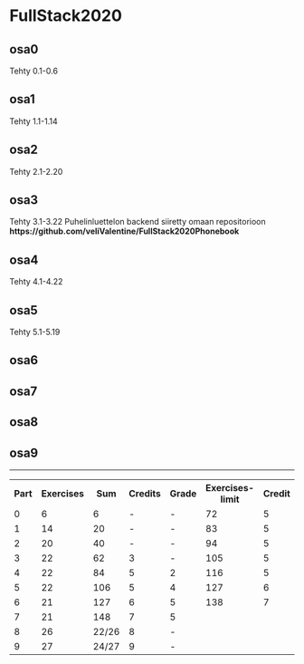# FullStack2020

<h2>osa0</h2>
    Tehty 0.1-0.6
<h2>osa1</h2>
    Tehty 1.1-1.14
<h2>osa2</h2>
    Tehty 2.1-2.20
<h2>osa3</h2>
    Tehty 3.1-3.22
    Puhelinluettelon backend siiretty omaan repositorioon 
    <b>https://github.com/veliValentine/FullStack2020Phonebook</b>
<h2>osa4</h2>
  Tehty 4.1-4.22
<h2>osa5</h2>
  Tehty 5.1-5.19
<h2>osa6</h2>
<h2>osa7</h2>
<h2>osa8</h2>
<h2>osa9</h2>
<hr />
<table>
  <tr>
    <th>Part</th>
    <th>Exercises</th>
    <th>Sum</th>
    <th>Credits</th>
    <th>Grade</th>
    <th>Exercises-limit</th>
    <th>Credit</th>
    <th>Grade</th>
  </tr>
  <tr>
    <td>0</td>
    <td>6</td>
    <td>6</td>
    <td>-</td>
    <td>-</td>
    <td>72</td>
    <td>5</td>
    <td>1</td>
  </tr>
  <tr>
    <td>1</td>
    <td>14</td>
    <td>20</td>
    <td>-</td>
    <td>-</td>
    <td>83</td>
    <td>5</td>
    <td>2</td>
  </tr>
  <tr>
    <td>2</td>
    <td>20</td>
    <td>40</td>
    <td>-</td>
    <td>-</td>
    <td>94</td>
    <td>5</td>
    <td>3</td>
  </tr>
  <tr>
    <td>3</td>
    <td>22</td>
    <td>62</td>
    <td>3</td>
    <td>-</td>
    <td>105</td>
    <td>5</td>
    <td>4</td>
  </tr>
  <tr>
    <td>4</td>
    <td>22</td>
    <td>84</td>
    <td>5</td>
    <td>2</td>
    <td>116</td>
    <td>5</td>
    <td>5</td>
  </tr>
  <tr>
    <td>5</td>
    <td>22</td>
    <td>106</td>
    <td>5</td>
    <td>4</td>
    <td>127</td>
    <td>6</td>
    <td>5</td>
  </tr>
  <tr>
    <td>6</td>
    <td>21</td>
    <td>127</td>
    <td>6</td>
    <td>5</td>
    <td>138</td>
    <td>7</td>
    <td>5</td>
  </tr>
  <tr>
    <td>7</td>
    <td>21</td>
    <td>148</td>
    <td>7</td>
    <td>5</td>
  </tr>
  <tr>
    <td>8</td>
    <td>26</td>
    <td>22/26</td>
    <td>8</td>
    <td>-</td>
  </tr>
  <tr>
    <td>9</td>
    <td>27</td>
    <td>24/27</td>
    <td>9</td>
    <td>-</td>
  </tr>
</table>